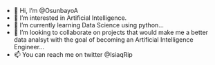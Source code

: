 - 👋 Hi, I’m @OsunbayoA
- 👀 I’m interested in Artificial Intelligence.
- 🌱 I’m currently learning Data Science using python...
- 💞️ I’m looking to collaborate on projects that would make me a better data analsyt with the goal of becoming an Artificial Intelligence Engineer...
- 📫 You can reach me on twitter @IsiaqRip 

<!---
OsunbayoA/OsunbayoA is a ✨ special ✨ repository because its `README.md` (this file) appears on your GitHub profile.
You can click the Preview link to take a look at your changes.
--->
